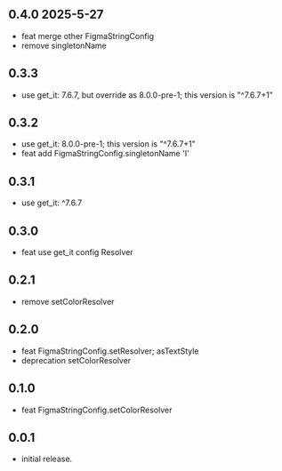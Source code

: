 ## 0.4.0 2025-5-27
* feat merge other FigmaStringConfig
* remove singletonName

## 0.3.3
* use get_it: 7.6.7, but override as 8.0.0-pre-1; this version is "^7.6.7+1"

## 0.3.2
* use get_it: 8.0.0-pre-1; this version is "^7.6.7+1"
* feat add FigmaStringConfig.singletonName 'I'

## 0.3.1
* use get_it: ^7.6.7

## 0.3.0
* feat use get_it config Resolver

## 0.2.1
* remove setColorResolver

## 0.2.0
* feat FigmaStringConfig.setResolver; asTextStyle
* deprecation setColorResolver

## 0.1.0
* feat FigmaStringConfig.setColorResolver

## 0.0.1

* initial release.
